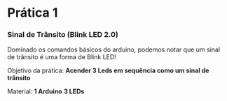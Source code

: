 # Prática 1
### Sinal de Trânsito (Blink LED 2.0)

Dominado os comandos básicos do arduino, 
podemos notar que um sinal de trânsito é uma forma de Blink LED!

Objetivo da prática: **Acender 3 Leds em sequência como um sinal de trânsito**

Material: 
	**1 Arduino**
	**3 LEDs**

